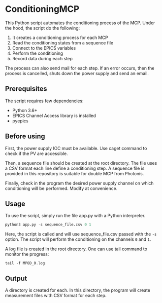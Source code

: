 # ConditioningMCP

This Python script automates the conditioning process of the MCP.
Under the hood, the script do the following:
1. It creates a conditioning process for each MCP
2. Read the conditioning states from a sequence file
3. Connect to the EPICS variables
4. Perform the conditioning
5. Record data during each step

The process can also send mail for each step.
If an error occurs, then the process is cancelled, shuts down the power supply and send an email.

## Prerequisites

The script requires few dependencies:
- Python 3.6+
- EPICS Channel Access library is installed
- pyepics 

## Before using

First, the power supply IOC must be available. Use caget command to check if the PV are accessible.

Then, a sequence file should be created at the root directory. 
The file uses a CSV format each line define a conditioning step. A sequence file is provided in this repository is suitable for double MCP from Photonis.

Finally, check in the program the desired power supply channel on which conditioning will be performed. Modify at convenience. 

## Usage

To use the script, simply run the file app.py with a Python interpreter.
```python
python3 app.py -s sequence_file.csv 0 1
```
Here, the script is called and will use sequence_file.csv passed with the `-s` option. The script will perform the conditioning on the channels `0` and `1`.

A log file is created in the root directory. One can use tail command to monitor the progress:
```
tail -f MPOD_0.log
```

## Output

A directory is created for each. In this directory, the program will create measurement files with CSV format for each step.
